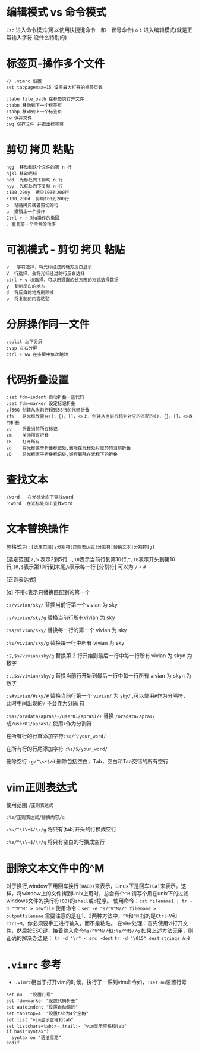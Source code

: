 # 编辑模式 vs 命令模式
`Esc` 进入命令模式(可以使用快捷键命令　和　冒号命令)
`o` `i` 进入编辑模式(就是正常输入字符 没什么特别的)

# 标签页-操作多个文件
```
// .vimrc 设置
set tabpagemax=15 设置最大打开的标签页数
```
```
:tabe file_path 在标签页打开文件
:tabn 移动到下一个标签页
:tabp 移动到上一个标签页
:w 保存文件
:wq 保存文件 并退出标签页
```
# 剪切 拷贝 粘贴
```
ngg  移动到这个文件的第 n 行
hjkl 移动光标
ndd  光标处向下剪切 n 行
nyy  光标处向下复制 n 行
:100,200y  拷贝100到200行
:100,200d  剪切100到200行
p  粘贴拷贝或者剪切的行
u  撤销上一个操作
Ctrl + r 对u操作的撤回
. 重复前一个命令的动作
```
# 可视模式 - 剪切 拷贝 粘贴
```
v   字符选择，将光标经过的地方反白显示
V  行选择，会将光标经过的行反白选择
ctrl + v 块选择，可以用竖直的长方形的方式选择数据
y  复制反白的地方
d  将反白的地方删除掉
p  将复制的内容粘贴
```


# 分屏操作同一文件
```
:split 上下分屏
:vsp 左右分屏
ctrl + ww 在多屏中依次跳转
```

# 代码折叠设置
```
:set fdm=indent 自动折叠一些代码
:set fdm=marker 设定标记折叠
zf56G 创建从当前行起到56行的代码折叠
zf%   将光标放置在()，{}，[]，<>上，创建从当前行起到对应的匹配的()，{}，[]，<>等的折叠
zc    折叠当前所在标记
zm    关闭所有折叠
zR    打开所有
zd    将光标置于折叠标记处,删除在光标处对应的的当前折叠
zD    将光标置于折叠标记处,嵌套删除在光标下的折叠
```

# 查找文本
```
/word   在光标处向下查找word
？word  在光标处向上查找word
```


# 文本替换操作
总格式为 `:[选定范围]s分割符[正则表达式]分割符[替换文本]分割符[g]`

[选定范围]`2,5` 表示2到5行,`.,10`表示当前行到第10行,`^,10`表示开头到第10行,`10,$`表示第10行到末尾,`%`表示每一行
[分割符] 可以为 `/` `+` `#`

[正则表达式]

[g] 不带`g`表示只替换匹配到的第一个

`:s/vivian/sky/` 替换当前行第一个vivian 为 sky

`:s/vivian/sky/g` 替换当前行所有vivian 为 sky

`:%s/vivian/sky/` 替换每一行的第一个 vivian 为 sky

`:%s/vivian/sky/g` 替换每一行中所有 vivian 为 sky

`:2,$s/vivian/sky/g` 替换第 2 行开始到最后一行中每一行所有 vivian 为 skyn 为数字

`:.,$s/vivian/sky/g` 替换当前行开始到最后一行中每一行所有 vivian 为 skyn 为数字

`:s#vivian/#sky/#` 替换当前行第一个 `vivian/` 为 `sky/` ,可以使用`#`作为分隔符，此时中间出现的`/` 不会作为分隔
符

`:%s+/oradata/apras/+/user01/apras1/+` 替换 `/oradata/apras/`成`/user01/apras1/`,使用`+`作为分割符

在所有行的行首添加字符`:%s/^/your_word/`

在所有行的行尾添加字符 `:%s/$/your_word/`

删除空行 `:g/^\s*$/d` 删除包括空白，Tab，空白和Tab交错的所有空行


# vim正则表达式
使用范围
`/正则表达式`

`:%s/正则表达式/替换内容/g`

`:%s/^\t\+$/\r/g` 将只有[tab]开头的行换成空行

`:%s/^\s\+$/\r/g` 将只有空白的行换成空行

# 删除文本文件中的^M
对于换行,window下用回车换行`(0A0D)`来表示，Linux下是回车`(0A)`来表示。这样，将window上的文件拷到Unix上用时，总会有个`^M`.请写个用在unix下的过滤windows文件的换行符`(0D)`的`shell`或`c`程序。
使用命令：`cat filename1 | tr -d "^V^M" > newfile`
使用命令：`sed -e "s/^V^M//" filename > outputfilename` 需要注意的是在1、2两种方法中，`^V`和`^M` 指的是`Ctrl+V`和`Ctrl+M`。你必须要手工进行输入，而不是粘贴。
在vi中处理：首先使用vi打开文件，然后按ESC键，接着输入命令`%s/^V^M//`和`:%s/^M$//g`
如果上述方法无用，则正确的解决办法是：
`tr -d "\r" < src >dest`
`tr -d "\015" dest`
`strings A>B`






# `.vimrc` 参考
- `.vimrc`相当于打开vim的时候，执行了一系列vim命令如，`:set nu`设置行号  
```
set nu   "设置行号"
set fdm=marker "设置代码折叠"
set autoindent "设置自动缩进"
set tabstop=4  "设置tab为4个空格"
set list "vim显示空格和tab"
set listchars=tab:>-,trail:- "vim显示空格和tab"
if has("syntax")
  syntax on "语法高亮"
endif
```
